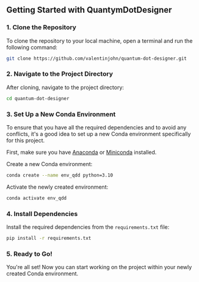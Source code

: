 
## Getting Started with QuantymDotDesigner

### 1. Clone the Repository

To clone the repository to your local machine, open a terminal and run the following command:

```bash
git clone https://github.com/valentinjohn/quantum-dot-designer.git
```

### 2. Navigate to the Project Directory

After cloning, navigate to the project directory:

```bash
cd quantum-dot-designer
```

### 3. Set Up a New Conda Environment

To ensure that you have all the required dependencies and to avoid any conflicts, it's a good idea to set up a new Conda environment specifically for this project.

First, make sure you have [Anaconda](https://www.anaconda.com/products/distribution) or [Miniconda](https://docs.conda.io/en/latest/miniconda.html) installed.

Create a new Conda environment:

```bash
conda create --name env_qdd python=3.10
```

Activate the newly created environment:

```bash
conda activate env_qdd
```

### 4. Install Dependencies

Install the required dependencies from the `requirements.txt` file:

```bash
pip install -r requirements.txt
```

### 5. Ready to Go!

You're all set! Now you can start working on the project within your newly created Conda environment.
